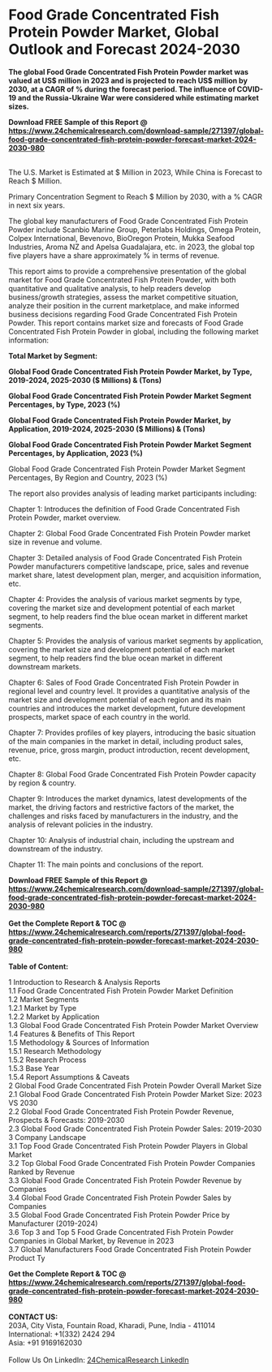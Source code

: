 <h1>Food Grade Concentrated Fish Protein Powder Market, Global Outlook and Forecast 2024-2030</h1><p><strong>The global Food Grade Concentrated Fish Protein Powder market was valued at US$ million in 2023 and is projected to reach US$ million by 2030, at a CAGR of % during the forecast period. The influence of COVID-19 and the Russia-Ukraine War were considered while estimating market sizes.</strong></p><p>
</p><p></p><div><b>Download FREE Sample of this Report @ 
            <a href="https://www.24chemicalresearch.com/download-sample/271397/global-food-grade-concentrated-fish-protein-powder-forecast-market-2024-2030-980">
            https://www.24chemicalresearch.com/download-sample/271397/global-food-grade-concentrated-fish-protein-powder-forecast-market-2024-2030-980</a></b></div><br><p>
</p><p></p><p>
The U.S. Market is Estimated at $ Million in 2023, While China is Forecast to Reach $ Million.</p><p>
Primary Concentration Segment to Reach $ Million by 2030, with a % CAGR in next six years.</p><p>
The global key manufacturers of Food Grade Concentrated Fish Protein Powder include Scanbio Marine Group, Peterlabs Holdings, Omega Protein, Colpex International, Bevenovo, BioOregon Protein, Mukka Seafood Industries, Aroma NZ and Apelsa Guadalajara, etc. in 2023, the global top five players have a share approximately % in terms of revenue.</p><p>
This report aims to provide a comprehensive presentation of the global market for Food Grade Concentrated Fish Protein Powder, with both quantitative and qualitative analysis, to help readers develop business/growth strategies, assess the market competitive situation, analyze their position in the current marketplace, and make informed business decisions regarding Food Grade Concentrated Fish Protein Powder. This report contains market size and forecasts of Food Grade Concentrated Fish Protein Powder in global, including the following market information:</p><p>
</p><p>
<strong>Total Market by Segment:</strong></p><p>
<strong>Global Food Grade Concentrated Fish Protein Powder Market, by Type, 2019-2024, 2025-2030 ($ Millions) &amp; (Tons)</strong></p><p>
<strong>Global Food Grade Concentrated Fish Protein Powder Market Segment Percentages, by Type, 2023 (%)</strong></p><p>
</p><p>
<strong>Global Food Grade Concentrated Fish Protein Powder Market, by Application, 2019-2024, 2025-2030 ($ Millions) &amp; (Tons)</strong></p><p>
<strong>Global Food Grade Concentrated Fish Protein Powder Market Segment Percentages, by Application, 2023 (%)</strong></p><p>
</p><p>
Global Food Grade Concentrated Fish Protein Powder Market Segment Percentages, By Region and Country, 2023 (%)</p><p>
</p><p>
The report also provides analysis of leading market participants including:</p><p>
</p><p>
</p><p>
Chapter 1: Introduces the definition of Food Grade Concentrated Fish Protein Powder, market overview.</p><p>
Chapter 2: Global Food Grade Concentrated Fish Protein Powder market size in revenue and volume.</p><p>
Chapter 3: Detailed analysis of Food Grade Concentrated Fish Protein Powder manufacturers competitive landscape, price, sales and revenue market share, latest development plan, merger, and acquisition information, etc.</p><p>
Chapter 4: Provides the analysis of various market segments by type, covering the market size and development potential of each market segment, to help readers find the blue ocean market in different market segments.</p><p>
Chapter 5: Provides the analysis of various market segments by application, covering the market size and development potential of each market segment, to help readers find the blue ocean market in different downstream markets.</p><p>
Chapter 6: Sales of Food Grade Concentrated Fish Protein Powder in regional level and country level. It provides a quantitative analysis of the market size and development potential of each region and its main countries and introduces the market development, future development prospects, market space of each country in the world.</p><p>
Chapter 7: Provides profiles of key players, introducing the basic situation of the main companies in the market in detail, including product sales, revenue, price, gross margin, product introduction, recent development, etc.</p><p>
Chapter 8: Global Food Grade Concentrated Fish Protein Powder capacity by region &amp; country.</p><p>
Chapter 9: Introduces the market dynamics, latest developments of the market, the driving factors and restrictive factors of the market, the challenges and risks faced by manufacturers in the industry, and the analysis of relevant policies in the industry.</p><p>
Chapter 10: Analysis of industrial chain, including the upstream and downstream of the industry.</p><p>
Chapter 11: The main points and conclusions of the report.</p><div><b>Download FREE Sample of this Report @ 
            <a href="https://www.24chemicalresearch.com/download-sample/271397/global-food-grade-concentrated-fish-protein-powder-forecast-market-2024-2030-980">
            https://www.24chemicalresearch.com/download-sample/271397/global-food-grade-concentrated-fish-protein-powder-forecast-market-2024-2030-980</a></b></div><br><div><b>Get the Complete Report & TOC @ 
            <a href="https://www.24chemicalresearch.com/reports/271397/global-food-grade-concentrated-fish-protein-powder-forecast-market-2024-2030-980">
            https://www.24chemicalresearch.com/reports/271397/global-food-grade-concentrated-fish-protein-powder-forecast-market-2024-2030-980</a></b></div><br>
            <b>Table of Content:</b><p>1 Introduction to Research & Analysis Reports<br />
    1.1 Food Grade Concentrated Fish Protein Powder Market Definition<br />
    1.2 Market Segments<br />
        1.2.1 Market by Type<br />
        1.2.2 Market by Application<br />
    1.3 Global Food Grade Concentrated Fish Protein Powder Market Overview<br />
    1.4 Features & Benefits of This Report<br />
    1.5 Methodology & Sources of Information<br />
        1.5.1 Research Methodology<br />
        1.5.2 Research Process<br />
        1.5.3 Base Year<br />
        1.5.4 Report Assumptions & Caveats<br />
2 Global Food Grade Concentrated Fish Protein Powder Overall Market Size<br />
    2.1 Global Food Grade Concentrated Fish Protein Powder Market Size: 2023 VS 2030<br />
    2.2 Global Food Grade Concentrated Fish Protein Powder Revenue, Prospects & Forecasts: 2019-2030<br />
    2.3 Global Food Grade Concentrated Fish Protein Powder Sales: 2019-2030<br />
3 Company Landscape<br />
    3.1 Top Food Grade Concentrated Fish Protein Powder Players in Global Market<br />
    3.2 Top Global Food Grade Concentrated Fish Protein Powder Companies Ranked by Revenue<br />
    3.3 Global Food Grade Concentrated Fish Protein Powder Revenue by Companies<br />
    3.4 Global Food Grade Concentrated Fish Protein Powder Sales by Companies<br />
    3.5 Global Food Grade Concentrated Fish Protein Powder Price by Manufacturer (2019-2024)<br />
    3.6 Top 3 and Top 5 Food Grade Concentrated Fish Protein Powder Companies in Global Market, by Revenue in 2023<br />
    3.7 Global Manufacturers Food Grade Concentrated Fish Protein Powder Product Ty</p><div><b>Get the Complete Report & TOC @ 
            <a href="https://www.24chemicalresearch.com/reports/271397/global-food-grade-concentrated-fish-protein-powder-forecast-market-2024-2030-980">
            https://www.24chemicalresearch.com/reports/271397/global-food-grade-concentrated-fish-protein-powder-forecast-market-2024-2030-980</a></b></div><br><b>CONTACT US:</b><br>
            203A, City Vista, Fountain Road, Kharadi, Pune, India - 411014<br>
            International: +1(332) 2424 294<br>
            Asia: +91 9169162030 <br><br>
            Follow Us On LinkedIn: <a href="https://www.linkedin.com/company/24chemicalresearch/">24ChemicalResearch LinkedIn</a>